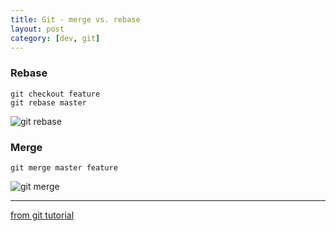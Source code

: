 ```yaml
---
title: Git - merge vs. rebase
layout: post
category: [dev, git]
--- 
```



### Rebase

    git checkout feature
    git rebase master

![git rebase](https://www.atlassian.com/git/images/tutorials/advanced/merging-vs-rebasing/03.svg)



### Merge

    git merge master feature

![git merge](https://www.atlassian.com/git/images/tutorials/advanced/merging-vs-rebasing/02.svg)


---
[from git tutorial][1]

[1]:https://www.atlassian.com/git/tutorials/merging-vs-rebasing